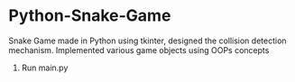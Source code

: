 # Python-Snake-Game
Snake Game made in Python using tkinter, designed the collision detection mechanism. Implemented various game objects using OOPs concepts

1. Run main.py
